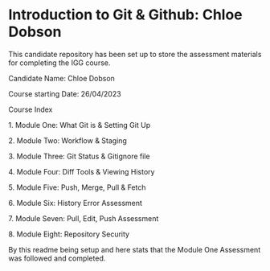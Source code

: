<h1>Introduction to Git & Github: Chloe Dobson </h1>

<p>This candidate repository has been set up to store the assessment materials for completing the IGG course. 

<p>Candidate Name: Chloe Dobson  </p>
<p>Course starting Date: 26/04/2023</p>


<p>Course Index</p>
<p>1. Module One: What Git is & Setting Git Up </p>
<p>2. Module Two: Workflow & Staging </p>
<p>3. Module Three: Git Status & Gitignore file </p>
<p>4. Module Four: Diff Tools & Viewing History </p>
<p>5. Module Five: Push, Merge, Pull & Fetch </p>
<p>6. Module Six: History Error Assessment </p>
<p>7. Module Seven: Pull, Edit, Push Assessment </p>
<p>8. Module Eight: Repository Security </p>



<p>By this readme being setup and here stats that the Module One Assessment was followed and completed.</p>
